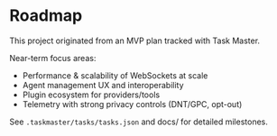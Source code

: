 # Roadmap

This project originated from an MVP plan tracked with Task Master.

Near-term focus areas:

- Performance & scalability of WebSockets at scale
- Agent management UX and interoperability
- Plugin ecosystem for providers/tools
- Telemetry with strong privacy controls (DNT/GPC, opt-out)

See `.taskmaster/tasks/tasks.json` and docs/ for detailed milestones.
